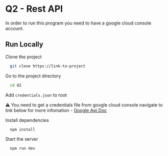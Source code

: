 
# Q2 - Rest API

In order to run this program you need to have a google cloud console account. 




## Run Locally

Clone the project

```bash
  git clone https://link-to-project
```

Go to the project directory

```bash
  cd Q2
```

Add `credentials.json` to root

⚠️ You need to get a credentials file from google cloud console navigate to link below for more infomation - [Google Api Doc](https://developers.google.com/calendar/api/quickstart/nodejs)


Install dependencies

```bash
  npm install
```

Start the server

```bash
  npm run dev
```

